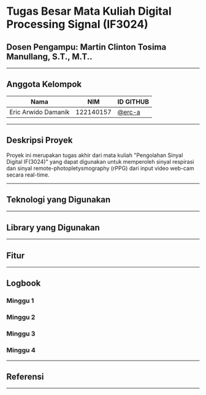 # Tugas Besar Mata Kuliah Digital Processing Signal (IF3024)

## Dosen Pengampu: **Martin Clinton Tosima Manullang, S.T., M.T..**

---

## **Anggota Kelompok**

| **Nama**                    | **NIM**   | **ID GITHUB**                                                               |
| --------------------------- | --------- | --------------------------------------------------------------------------- |
| Eric Arwido Damanik         | 122140157 | <a href="https://github.com/erc-a">@erc-a</a> |

---

## **Deskripsi Proyek**

Proyek ini merupakan tugas akhir dari mata kuliah "Pengolahan Sinyal Digital IF(3024)" yang dapat
digunakan untuk memperoleh sinyal respirasi dan sinyal remote-photopletysmography (rPPG) dari input
video web-cam secara real-time.

---

## Teknologi yang Digunakan

----

## Library yang Digunakan

---

## Fitur

---

## Logbook
### Minggu 1
### Minggu 2
### Minggu 3
### Minggu 4

---

## Referensi

---
